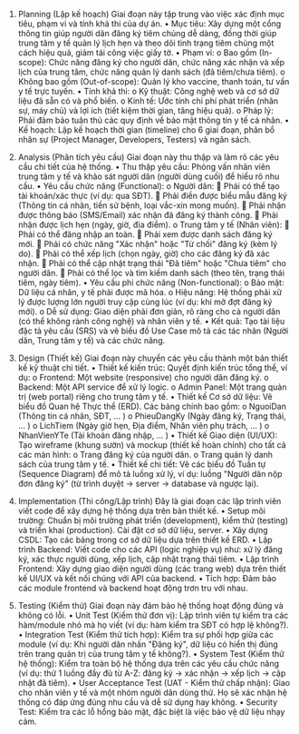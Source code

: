 1. Planning (Lập kế hoạch)
   Giai đoạn này tập trung vào việc xác định mục tiêu, phạm vi và tính khả thi của dự án.
   • Mục tiêu: Xây dựng một cổng thông tin giúp người dân đăng ký tiêm chủng dễ dàng, đồng thời giúp trung tâm y tế quản lý lịch hẹn và theo dõi tình trạng tiêm chủng một cách hiệu quả, giảm tải công việc giấy tờ.
   • Phạm vi:
    o Bao gồm (In-scope): Chức năng đăng ký cho người dân, chức năng xác nhận và xếp lịch của trung tâm, chức năng quản lý danh sách (đã tiêm/chưa tiêm).
    o Không bao gồm (Out-of-scope): Quản lý kho vaccine, thanh toán, tư vấn y tế trực tuyến.
   • Tính khả thi:
    o Kỹ thuật: Công nghệ web và cơ sở dữ liệu đã sẵn có và phổ biến.
    o Kinh tế: Ước tính chi phí phát triển (nhân sự, máy chủ) và lợi ích (tiết kiệm thời gian, tăng hiệu quả).
    o Pháp lý: Phải đảm bảo tuân thủ các quy định về bảo mật thông tin y tế cá nhân.
   • Kế hoạch: Lập kế hoạch thời gian (timeline) cho 6 giai đoạn, phân bổ nhân sự (Project Manager, Developers, Testers) và ngân sách.

2. Analysis (Phân tích yêu cầu)
   Giai đoạn này thu thập và làm rõ các yêu cầu chi tiết của hệ thống.
   • Thu thập yêu cầu: Phỏng vấn nhân viên trung tâm y tế và khảo sát người dân (người dùng cuối) để hiểu rõ nhu cầu.
   • Yêu cầu chức năng (Functional):
    o Người dân:
         Phải có thể tạo tài khoản/xác thực (ví dụ: qua SĐT).
         Phải điền được biểu mẫu đăng ký (Thông tin cá nhân, tiền sử bệnh, loại vắc-xin mong muốn).
         Phải nhận được thông báo (SMS/Email) xác nhận đã đăng ký thành công.
         Phải nhận được lịch hẹn (ngày, giờ, địa điểm).
    o Trung tâm y tế (Nhân viên):
         Phải có thể đăng nhập an toàn.
         Phải xem được danh sách đăng ký mới.
         Phải có chức năng "Xác nhận" hoặc "Từ chối" đăng ký (kèm lý do).
         Phải có thể xếp lịch (chọn ngày, giờ) cho các đăng ký đã xác nhận.
         Phải có thể cập nhật trạng thái "Đã tiêm" hoặc "Chưa tiêm" cho người dân.
         Phải có thể lọc và tìm kiếm danh sách (theo tên, trạng thái tiêm, ngày tiêm).
   • Yêu cầu phi chức năng (Non-functional):
    o Bảo mật: Dữ liệu cá nhân, y tế phải được mã hóa.
    o Hiệu năng: Hệ thống phải xử lý được lượng lớn người truy cập cùng lúc (ví dụ: khi mở đợt đăng ký mới).
    o Dễ sử dụng: Giao diện phải đơn giản, rõ ràng cho cả người dân (có thể không rành công nghệ) và nhân viên y tế.
   • Kết quả: Tạo tài liệu đặc tả yêu cầu (SRS) và vẽ biểu đồ Use Case mô tả các tác nhân (Người dân, Trung tâm y tế) và các chức năng.

3. Design (Thiết kế)
   Giai đoạn này chuyển các yêu cầu thành một bản thiết kế kỹ thuật chi tiết.
   • Thiết kế kiến trúc: Quyết định kiến trúc tổng thể, ví dụ:
    o Frontend: Một website (responsive) cho người dân đăng ký.
    o Backend: Một API service để xử lý logic.
    o Admin Panel: Một trang quản trị (web portal) riêng cho trung tâm y tế.
   • Thiết kế Cơ sở dữ liệu: Vẽ biểu đồ Quan hệ Thực thể (ERD). Các bảng chính bao gồm:
    o NguoiDan (Thông tin cá nhân, SĐT, ... )
    o PhieuDangKy (Ngày đăng ký, Trạng thái, ... )
    o LichTiem (Ngày giờ hẹn, Địa điểm, Nhân viên phụ trách, ... )
    o NhanVienYTe (Tài khoản đăng nhập, ... )
   • Thiết kế Giao diện (UI/UX): Tạo wireframe (khung sườn) và mockup (thiết kế hoàn chỉnh) cho tất cả các màn hình:
    o Trang đăng ký của người dân.
    o Trang quản lý danh sách của trung tâm y tế.
   • Thiết kế chi tiết: Vẽ các biểu đồ Tuần tự (Sequence Diagram) để mô tả luồng xử lý, ví dụ: luồng "Người dân nộp đơn đăng ký" (từ trình duyệt -> server -> database và ngược lại).

4. Implementation (Thi công/Lập trình)
   Đây là giai đoạn các lập trình viên viết code để xây dựng hệ thống dựa trên bản thiết kế.
   • Setup môi trường: Chuẩn bị môi trường phát triển (development), kiểm thử (testing) và triển khai (production). Cài đặt cơ sở dữ liệu, server.
   • Xây dựng CSDL: Tạo các bảng trong cơ sở dữ liệu dựa trên thiết kế ERD.
   • Lập trình Backend: Viết code cho các API (logic nghiệp vụ) như: xử lý đăng ký, xác thực người dùng, xếp lịch, cập nhật trạng thái tiêm.
   • Lập trình Frontend: Xây dựng giao diện người dùng (các trang web) dựa trên thiết kế UI/UX và kết nối chúng với API của backend.
   • Tích hợp: Đảm bảo các module frontend và backend hoạt động trơn tru với nhau.

5. Testing (Kiểm thử)
   Giai đoạn này đảm bảo hệ thống hoạt động đúng và không có lỗi.
   • Unit Test (Kiểm thử đơn vị): Lập trình viên tự kiểm tra các hàm/module nhỏ mà họ viết (ví dụ: hàm kiểm tra SĐT có hợp lệ không?).
   • Integration Test (Kiểm thử tích hợp): Kiểm tra sự phối hợp giữa các module (ví dụ: Khi người dân nhấn "Đăng ký", dữ liệu có hiển thị đúng trên trang quản trị của trung tâm y tế không?).
   • System Test (Kiểm thử hệ thống): Kiểm tra toàn bộ hệ thống dựa trên các yêu cầu chức năng (ví dụ: thử 1 luồng đầy đủ từ A-Z: đăng ký -> xác nhận -> xếp lịch -> cập nhật đã tiêm).
   • User Acceptance Test (UAT - Kiểm thử chấp nhận): Giao cho nhân viên y tế và một nhóm người dân dùng thử. Họ sẽ xác nhận hệ thống có đáp ứng đúng nhu cầu và dễ sử dụng hay không.
   • Security Test: Kiểm tra các lỗ hổng bảo mật, đặc biệt là việc bảo vệ dữ liệu nhạy cảm.

